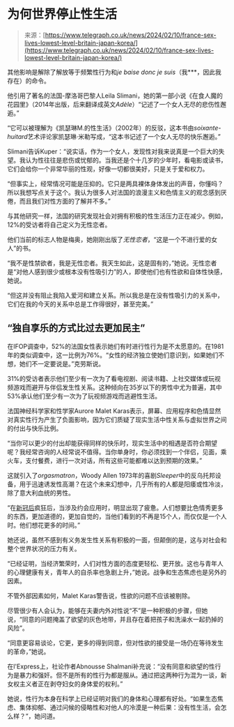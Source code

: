<!--yml

分类：未分类

日期：2024-05-29 13:22:29

-->

# 为何世界停止性生活

> 来源：[https://www.telegraph.co.uk/news/2024/02/10/france-sex-lives-lowest-level-britain-japan-korea/](https://www.telegraph.co.uk/news/2024/02/10/france-sex-lives-lowest-level-britain-japan-korea/)

其他影响是解除了解放等于频繁性行为和*je baise donc je suis*（我***，因此我存在）的命令。

他引用了著名的法国-摩洛哥巴黎人Leila Slimani，她的第一部小说《在食人魔的花园里》（2014年出版，后来翻译成英文*Adèle*）“记述了一个女人无尽的悲伤性邂逅。”

“它可以被理解为《凯瑟琳M.的性生活》（2002年）的反驳，这本书由*soixante-huitard*艺术评论家凯瑟琳·米勒写成，“这本书记述了一个女人无尽的快乐邂逅。”

Slimani告诉Kuper：“说实话，作为一个女人，发现性对我来说真是一个巨大的失望。我认为性往往是悲伤或忧郁的。当我还是个十几岁的少年时，看电影或读书，它们会给你一个非常华丽的性观，好像一切都很美好，只是关于爱和权力。

“但事实上，经常情况可能是压抑的。它只是两具裸体身体发出的声音，你懂吗？所以我想写点关于这个。我认为很多人对法国的浪漫主义和色情主义的观念感到厌倦，而且我们对性方面的了解并不多。”

与其他研究一样，法国的研究发现社会对拥有积极的性生活压力正在减少。例如，12%的受访者将自己定义为无性恋者。

他们当前的标志人物是梅奥，她刚刚出版了*无性恋者*，“这是一个不进行爱的女人”的书。

“我不是性禁欲者，我是无性恋者。我天生如此，这是固有的，”她说。无性恋者是“对他人感到很少或根本没有性吸引力”的人，即使他们也有性欲和自体性快感，她说。

“但这并没有阻止我陷入爱河和建立关系。所以我总是在没有性吸引力的关系中，它们在我的今天的关系中总是工作得很好，甚至完美。”

## “独自享乐的方式比过去更加民主”

在IFOP调查中，52%的法国女性表示她们有时进行性行为是不太愿意的。在1981年的类似调查中，这一比例为76%。“女性的经济独立使她们意识到，如果她们不想，她们不一定要说是。”克劳斯说。

31%的受访者表示他们至少有一次为了看电视剧、阅读书籍、上社交媒体或玩视频游戏而避开与伴侣发生性关系。这种倾向在35岁以下的男性中尤为普遍，其中53%承认他们至少有一次为了玩视频游戏而逃避性生活。

法国神经科学家和性学家Aurore Malet Karas表示，屏幕、应用程序和色情显然对真实性行为产生了负面影响，因为它们质疑了现实生活中性关系与虚拟世界之间的付出与快乐比例。

“当你可以更少的付出却能获得同样的快乐时，现实生活中的相遇是否符合期望呢？我经常咨询的人经常说不值得。当你单身时，你必须找到一个伴侣，见面，乘火车，支付餐费，进行一次对话，所有这些可能都难以达到预期的效果。”

这就引入了*orgasmatron*，Woody Allen 1973年的喜剧*Sleeper*中的反乌托邦设备，用于迅速诱发性高潮？在这个未来幻想中，几乎所有的人都是阳痿或性冷淡，除了意大利血统的男性。

“在[新冠后](https://www.telegraph.co.uk/uk-coronavirus-lockdown/)疯狂后，当涉及约会应用时，明显出现了疲惫。人们想要比色情秀更多的东西，更加道德的，更加自觉的，当他们看到的不再是15个人，而仅仅是一个人时。他们想花更多的时间。”

她还说，虽然不感到有义务发生性关系有积极的一面，但颠倒的是，这与对社会和整个世界状况的压力有关。

“已经证明，当经济繁荣时，人们对性方面的态度更轻松、更开放。这也与青年人的心理健康有关，青年人的自杀率也急剧上升，”她说。战争和生态焦虑也是另外的因素。

不管外部因素如何，Malet Karas警告说，性欲的问题不应该被剔除。

尽管很少有人会认为，能够在夫妻内外对性说“不”是一种积极的步骤，但她说，“同意的问题掩盖了欲望的灰色地带，并且存在着把孩子和洗澡水一起扔掉的风险”。

“同意更容易谈论，它更，更多的得到同意，但对性欲的接受是一场仍在等待发生的革命，”她说。

在l'Express上，社论作者Abnousse Shalmani补充说：“没有同意和欲望的性行为是暴力和强奸。但不是所有的性行为都是服从。通过把这两种行为混为一谈，新女权主义者正在剥夺妇女的身体爱的权利。”

她说，性行为本身在科学上已经证明对我们的身体和心理都有好处。“如果生态焦虑、集体抑郁、通过问候的侵略性和对他人的冷漠是一种后果：没有性生活，会怎么样？”，她问道。
